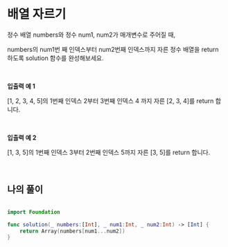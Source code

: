 배열 자르기
===========

정수 배열 numbers와 정수 num1, num2가 매개변수로 주어질 때,    

numbers의 num1번 째 인덱스부터 num2번째 인덱스까지 자른 정수 배열을 return 하도록 solution 함수를 완성해보세요.   

</br>

**입출력 예 1**    

[1, 2, 3, 4, 5]의 1번째 인덱스 2부터 3번째 인덱스 4 까지 자른 [2, 3, 4]를 return 합니다.

</br>

**입출력 예 2**

[1, 3, 5]의 1번째 인덱스 3부터 2번째 인덱스 5까지 자른 [3, 5]를 return 합니다.

</br>

## 나의 풀이 

```swift

import Foundation

func solution(_ numbers:[Int], _ num1:Int, _ num2:Int) -> [Int] {
    return Array(numbers[num1...num2])
}

```
